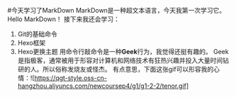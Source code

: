 #今天学习了MarkDown
MarkDown是一种超文本语言，今天我第一次学习它。
Hello MarkDown！
接下来我还会学习：
1. Git的基础命令
2. Hexo框架
3. Hexo更换主题
用命令行敲命令是一种**Geek**行为，我觉得还挺有趣的。
Geek是指极客，通常被用于形容对计算机和网络技术有狂热兴趣并投入大量时间钻研的人。所以俗称发烧友或怪杰。
有点意思，下面这张gif可以形容我的心情：![https://qgt-style.oss-cn-hangzhou.aliyuncs.com/newcoursep4/g1/g1-2-2/tenor.gif]
